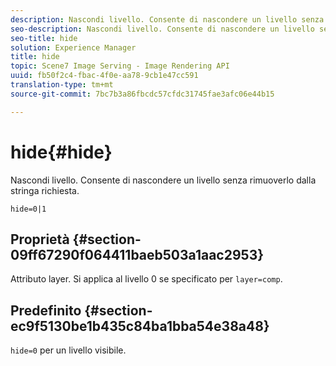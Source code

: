 ```yaml
---
description: Nascondi livello. Consente di nascondere un livello senza rimuoverlo dalla stringa richiesta.
seo-description: Nascondi livello. Consente di nascondere un livello senza rimuoverlo dalla stringa richiesta.
seo-title: hide
solution: Experience Manager
title: hide
topic: Scene7 Image Serving - Image Rendering API
uuid: fb50f2c4-fbac-4f0e-aa78-9cb1e47cc591
translation-type: tm+mt
source-git-commit: 7bc7b3a86fbcdc57cfdc31745fae3afc06e44b15

---
```



# hide{#hide}

Nascondi livello. Consente di nascondere un livello senza rimuoverlo dalla stringa richiesta.

`hide=0|1`

## Proprietà {#section-09ff67290f064411baeb503a1aac2953}

Attributo layer. Si applica al livello 0 se specificato per `layer=comp`.

## Predefinito {#section-ec9f5130be1b435c84ba1bba54e38a48}

`hide=0` per un livello visibile.
